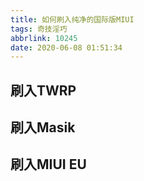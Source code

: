 ```yaml
---
title: 如何刷入纯净的国际版MIUI
tags: 奇技淫巧
abbrlink: 10245
date: 2020-06-08 01:51:34
---
```


## 刷入TWRP

## 刷入Masik

## 刷入MIUI EU



